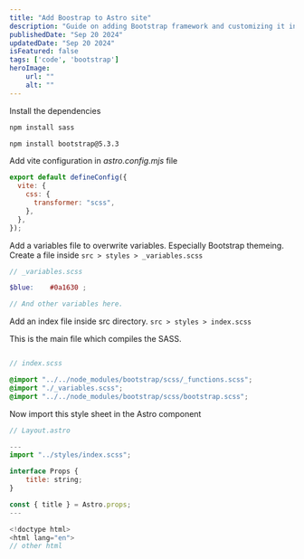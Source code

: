 ```yaml
---
title: "Add Boostrap to Astro site"
description: "Guide on adding Bootstrap framework and customizing it in Astro"
publishedDate: "Sep 20 2024"
updatedDate: "Sep 20 2024"
isFeatured: false
tags: ['code', 'bootstrap']
heroImage:
    url: ""
    alt: ""
---
```


Install the dependencies

```bash
npm install sass

npm install bootstrap@5.3.3
```

Add vite configuration in *astro.config.mjs* file

```js
export default defineConfig({
  vite: {
    css: {
      transformer: "scss",
    },
  },
});
```

Add a variables file to overwrite variables. Especially Bootstrap themeing. Create a file inside ```src > styles > _variables.scss```

```scss
// _variables.scss

$blue:    #0a1630 ;

// And other variables here.
```

Add an index file inside src directory. ```src > styles > index.scss``` 

This is the main file which compiles the SASS.


```scss

// index.scss

@import "../../node_modules/bootstrap/scss/_functions.scss";
@import "./_variables.scss";
@import "../../node_modules/bootstrap/scss/bootstrap.scss";
```

Now import this style sheet in the Astro component

```js
// Layout.astro

---
import "../styles/index.scss";

interface Props {
	title: string;
}

const { title } = Astro.props;
---

<!doctype html>
<html lang="en">
// other html
```





